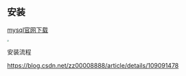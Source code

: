 ## 安装

[mysql官网下载](https://dev.mysql.com/downloads/mysql/)

<img src="http://cdn.wangtongmeng.com/20231105115527.png" style="zoom:25%;" />

安装流程

https://blog.csdn.net/zz00008888/article/details/109091478

